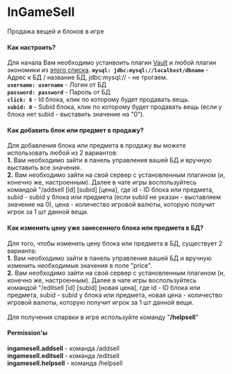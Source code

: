 InGameSell
==========

Продажа вещей и блоков в игре

<b><h4>Как настроить?</h4></b>
Для начала Вам необходимо устанвоить плагин <a href="http://dev.bukkit.org/bukkit-plugins/vault/">Vault</a> и любой плагин экономики из <a href="https://github.com/MilkBowl/Vault/#supported-plugins">этого списка</a>.
<code><b>mysql: jdbc:mysql://localhost/dbname</b></code> - Адрес к БД / название БД,  jdbc:mysql:// - не трогаем.<br>
<code><b>username: username</b></code> - Логин от БД<br>
<code><b>password: password</b></code> - Пароль от БД<br>
<code><b>click: 6</b></code> - Id блока, клик по которому будет продавать вещь.<br>
<code><b>subid: 0</b></code> - Subid блока, клик по которому будет продавать вещь (если у блока нет subid - выставить значение на "0").<br>

<b><h4>Как добавить блок или предмет в продажу?</h4></b>
Для добавления блока или предмета в продажу вы можете использовать любой из 2 вариантов:<br>
<b>1.</b> Вам необходимо зайти в панель управления вашей БД и вручную выставить все значения.<br>
<b>2.</b> Вам необходимо зайти на свой сервер с установленным плагином (и, конечно же, настроенным). Далее в чате игры воспользуйтесь командой "/addsell [id] [subid] [цена], где id - ID блока или предмета, subid - subid у блока или предмета (если subid не указан - выставляем значение на 0), цена - количество игровой валюты, которую получит игрок за 1 шт данной вещи.<br>

<b><h4>Как изменить цену уже занесенного блока или предмета в БД?</h4></b>
Для того, чтобы изменить цену блока или предмета в БД, существует 2 варианта:<br>
<b>1.</b> Вам необходимо зайти в панель управления вашей БД и вручную изменить необходимые значения в поле "price".<br>
<b>2.</b> Вам необходимо зайти на свой сервер с установленным плагином (и, конечно же, настроенным). Далее в чате игры воспользуйтесь командой "/editsell [id] [subid] [новая цена], где id - ID блока или предмета, subid - subid у блока или предмета, новая цена - количество игровой валюты, которую получит игрок за 1 шт данной вещи.<br>
<br>Для получения спарвки в игре используйте команду "<b>/helpsell</b>"<br>

<b><h4>Permission'ы</h4></b>
<b>ingamesell.addsell</b> - команда /addsell<br>
<b>ingamesell.editsell</b> - команда /editsell<br>
<b>ingamesell.helpsell</b> - команда /helpsell<br>
